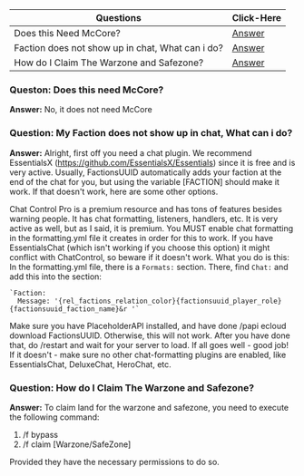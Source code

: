 |Questions| Click-Here|
---|---|
Does this Need McCore?| [Answer](https://github.com/drtshock/Factions/wiki/FAQ#queston-does-this-need-mccore)|
Faction does not show up in chat, What can i do?| [Answer](https://github.com/drtshock/Factions/wiki/FAQ#question-my-faction-does-not-show-up-in-chat-what-can-i-do)
How do I Claim The Warzone and Safezone?| [Answer](https://github.com/drtshock/Factions/wiki/FAQ#question-how-do-i-claim-the-warzone-and-safezone)

### Queston: Does this need McCore?
**Answer:** No, it does not need McCore
### Question: My Faction does not show up in chat, What can i do?
**Answer:**
Alright, first off you need a chat plugin. We recommend EssentialsX (https://github.com/EssentialsX/Essentials) since it is free and is very active. Usually, FactionsUUID automatically adds your faction at the end of the chat for you, but using the variable [FACTION] should make it work. If that doesn't work, here are some other options.

Chat Control Pro is a premium resource and has tons of features besides warning people. It has chat formatting, listeners, handlers, etc. It is very active as well, but as I said, it is premium. You MUST enable chat formatting in the formatting.yml file it creates in order for this to work. If you have EssentialsChat (which isn't working if you choose this option) it might conflict with ChatControl, so beware if it doesn't work.
What you do is this: In the formatting.yml file, there is a `Formats:` section. There, find `Chat:` and add this into the section:

    `Faction:
      Message: '{rel_factions_relation_color}{factionsuuid_player_role}{factionsuuid_faction_name}&r '`

Make sure you have PlaceholderAPI installed, and have done /papi ecloud download FactionsUUID. Otherwise, this will not work. After you have done that, do /restart and wait for your server to load. If all goes well - good job! If it doesn't - make sure no other chat-formatting plugins are enabled, like EssentialsChat, DeluxeChat, HeroChat, etc.

### Question: How do I Claim The Warzone and Safezone?

**Answer:** To claim land for the warzone and safezone, you need to execute the following command:
1. /f bypass
2. /f claim <radius> [Warzone/SafeZone]

Provided they have the necessary permissions to do so.